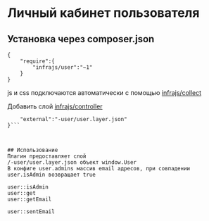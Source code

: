 # Личный кабинет пользователя

## Установка через composer.json

```
{
	"require":{
		"infrajs/user":"~1"
	}
}
```
js и css подключаются автоматически с помощью [infrajs/collect](https://github.com/infrajs/collect)

Добавить слой [infrajs/controller](https://github.com/infrajs/controller)

```{
	"external":"-user/user.layer.json"
}```



## Использование
Плагин предоставляет слой 
/-user/user.layer.json объект window.User
В конфиге user.admins массив email адресов, при совпадении user.isAdmin возвращает true

user::isAdmin
user::get
user::getEmail

user::sentEmail